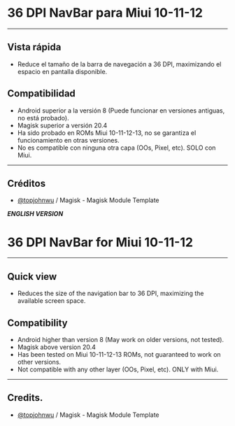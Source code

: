 # 36 DPI NavBar para Miui 10-11-12

---
## Vista rápida
- Reduce el tamaño de la barra de navegación a 36 DPI, maximizando el espacio en pantalla disponible.

## Compatibilidad
- Android superior a la versión 8 (Puede funcionar en versiones antiguas, no está probado).
- Magisk superior a versión 20.4
- Ha sido probado en ROMs Miui 10-11-12-13, no se garantiza el funcionamiento en otras versiones.
- No es compatible con ninguna otra capa (OOs, Pixel, etc). SOLO con Miui.

---
## Créditos
- [@topjohnwu](https://github.com/topjohnwu) / Magisk - Magisk Module Template


***ENGLISH VERSION***

# 36 DPI NavBar for Miui 10-11-12

---
## Quick view
- Reduces the size of the navigation bar to 36 DPI, maximizing the available screen space.

## Compatibility
- Android higher than version 8 (May work on older versions, not tested).
- Magisk above version 20.4
- Has been tested on Miui 10-11-12-13 ROMs, not guaranteed to work on other versions.
- Not compatible with any other layer (OOs, Pixel, etc). ONLY with Miui.

---
## Credits.
- [@topjohnwu](https://github.com/topjohnwu) / Magisk - Magisk Module Template
